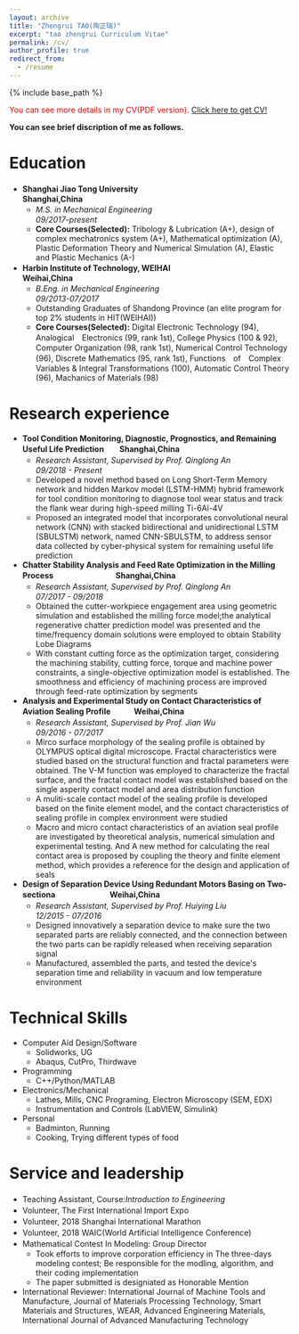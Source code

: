 ```yaml
---
layout: archive
title: "Zhengrui TAO(陶正瑞)"
excerpt: "tao zhengrui Curriculum Vitae"
permalink: /cv/
author_profile: true
redirect_from:
  - /resume
---
```


{% include base_path %}

<font color="#dd0000">You can see more details in my CV(PDF version).</font> [Click here to get CV!](http://zhengruitao.github.io/files/CV_TZR.pdf)
<!-- <embed src="http://zhengruitao.github.io/files/CV_TZR.pdf" width="650" height="1800" type='application/pdf'> -->

**You can see brief discription of me as follows.**

Education
======

* **Shanghai Jiao Tong University**　　　　　　　　　　　　　　　　　　　　　　　　　　　　**Shanghai,China**<br>
   * *M.S. in Mechanical Engineering*　　　　　　　　　　　　　　　　　　　　　　　　　　*09/2017-present*<br>
   * **Core Courses(Selected):** Tribology & Lubrication (A+), design of complex mechatronics system (A+), Mathematical optimization (A), Plastic Deformation Theory and Numerical Simulation (A), Elastic and Plastic Mechanics (A-)
* **Harbin Institute of Technology, WEIHAI**　　　　　　　　　　　　　　　　　　　　　　　　　**Weihai,China**<br>
   * *B.Eng. in Mechanical Engineering*　　　　　　　　　　　　　　　　　　　　　　　　　*09/2013-07/2017*<br>
   * Outstanding Graduates of Shandong Province (an elite program for top 2% students in HIT(WEIHAI))
   * **Core Courses(Selected):** Digital Electronic Technology (94), Analogical　Electronics (99, rank 1st), College Physics (100 & 92), Computer Organization (98, rank 1st), Numerical Control Technology (96), Discrete Mathematics (95, rank 1st), Functions　of　Complex Variables & Integral Transformations (100), Automatic Control Theory (96), Machanics of Materials (98)


Research experience
======
* **Tool Condition Monitoring, Diagnostic, Prognostics, and Remaining Useful Life Prediction**　　**Shanghai,China**
  * *Research Assistant, Supervised by Prof. Qinglong An*　　　　　　　　　　　　　　　　　　　*09/2018 - Present*
  * Developed a novel method based on Long Short-Term Memory network and hidden Markov model (LSTM-HMM) hybrid framework for tool condition monitoring to diagnose tool wear status and track the flank wear during high-speed milling Ti-6Al-4V
  * Proposed an integrated model that incorporates convolutional neural network (CNN) with stacked bidirectional and unidirectional LSTM (SBULSTM) network, named CNN-SBULSTM, to address sensor data collected by cyber-physical system for remaining useful life prediction
* **Chatter Stability Analysis and Feed Rate Optimization in the Milling Process**　　　　　　　　**Shanghai,China**
  * *Research Assistant, Supervised by Prof. Qinglong An*　　　　　　　　　　　　　　　　　　　*07/2017 - 09/2018*
  * Obtained the cutter-workpiece engagement area using geometric simulation and established the milling force model;the analytical regenerative chatter prediction model was presented and the time/frequency domain solutions were employed to obtain Stability Lobe Diagrams
  * With constant cutting force as the optimization target, considering the machining stability, cutting force, torque and machine power constraints, a single-objective optimization model is established. The smoothness and efficiency of machining process are improved through feed-rate optimization by segments
* **Analysis and Experimental Study on Contact Characteristics of Aviation Sealing Profile**　　　**Weihai,China**
  * *Research Assistant, Supervised by Prof. Jian Wu*　　　　　　　　　　　　　　　　　　　*09/2016 - 07/2017*
  * Mirco surface morphology of the sealing profile is obtained by OLYMPUS optical digital microscope. Fractal characteristics were studied based on the structural function and fractal parameters were obtained. The V-M function was employed to characterize the fractal surface, and the fractal contact model was established based on the single asperity contact model and area distribution function
  * A muliti-scale contact model of the sealing profile is developed based on the finite element model, and the contact characteristics of sealing profile in complex environment were studied
  * Macro and micro contact characteristics of an aviation seal profile are investigated  by theoretical analysis, numerical simulation and experimental testing. And A new method for calculating the real contact area is proposed by coupling the theory and finite element method, which provides a reference for the design and application of seals
* **Design of Separation Device Using Redundant Motors Basing on Two-sectiona**　　　　　　　**Weihai,China**
  * *Research Assistant, Supervised by Prof. Huiying Liu*　　　　　　　　　　　　　　　　　*12/2015 - 07/2016*
  * Designed innovatively a separation device to make sure the two separated parts are reliably connected, and the connection between the two parts can be rapidly released when receiving separation signal
  *  Manufactured, assembled the parts, and tested the device's separation time and reliability in vacuum and low temperature environment

Technical Skills
======
* Computer Aid Design/Software
  * Solidworks, UG
  * Abaqus, CutPro, Thirdwave
* Programming
  * C++/Python/MATLAB
* Electronics/Mechanical
  * Lathes, Mills, CNC Programing, Electron Microscopy (SEM, EDX)
  * Instrumentation and Controls (LabVIEW, Simulink)
* Personal
  * Badminton, Running
  * Cooking, Trying different types of food

Service and leadership
======
* Teaching Assistant, Course:*Introduction to Engineering*　　　　　　　　　　
* Volunteer, The First International Import Expo　　　　　　　　　　　　　　　　　　　　
* Volunteer, 2018 Shanghai International Marathon　　　　　　　　　　　　　　　　　　
* Volunteer, 2018 WAIC(World Artificial Intelligence Conference)　　　　　　　　　　
* Mathematical Contest In Modeling: Group Director　　　　　　　　　　　　　　　　　　
  * Took efforts to improve corporation efficiency in The three-days modeling contest; Be responsible for the modling, algorithm, and their coding implementation
  * The paper submitted is designiated as Honorable Mention
* International Reviewer: International Journal of Machine Tools and Manufacture, Journal of Materials Processing Technology, Smart Materials and Structures, WEAR, Advanced Engineering Materials, International Journal of Advanced Manufacturing Technology
